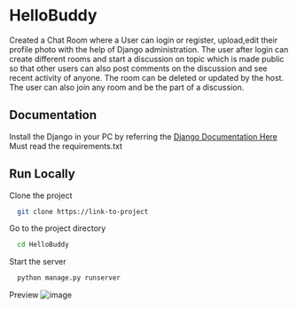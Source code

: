 
# HelloBuddy

Created a Chat Room where a User can login or register, upload,edit their profile photo with the help of
Django administration. The user after login can create different rooms and start a discussion on topic
which is made public so that other users can also post comments on the discussion and see recent
activity of anyone. The room can be deleted or updated by the host. The user can also join any room and
be the part of a discussion.


## Documentation
Install the Django in your PC by referring the
[Django Documentation Here](https://docs.djangoproject.com/en/4.2/)
Must read the requirements.txt



## Run Locally

Clone the project

```bash
  git clone https://link-to-project
```

Go to the project directory

```bash
  cd HelloBuddy
```


Start the server

```bash
  python manage.py runserver
```

Preview
![image](https://github.com/deepanshu112233/HelloBuddy/assets/114103471/720edfaf-f7b3-4d70-9678-ea6a44a81734)

